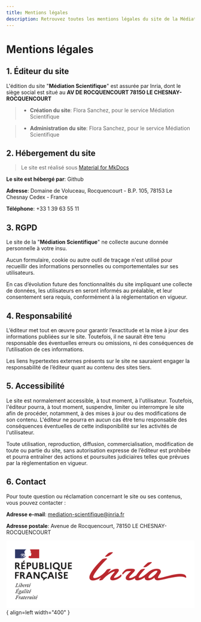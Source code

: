 ```yaml
---
title: Mentions légales
description: Retrouvez toutes les mentions légales du site de la Médiation Scientifique d'Inria.
---
```



# Mentions légales

## 1. Éditeur du site

L'édition du site "**Médiation Scientifique**" est assurée par Inria, dont le siège social est situé au **AV DE ROCQUENCOURT 78150 LE CHESNAY-ROCQUENCOURT**

> - **Création du site**: Flora Sanchez, pour le service Médiation Scientifique

> - **Administration du site**: Flora Sanchez, pour le service Médiation Scientifique

## 2. Hébergement du site

> Le site est réalisé sous [Material for MkDocs](https://squidfunk.github.io/mkdocs-material/) 

**Le site est hébergé par**: Github

**Adresse**: Domaine de Voluceau, Rocquencourt - B.P. 105, 78153 Le Chesnay Cedex - France

**Téléphone**: +33 1 39 63 55 11


## 3. RGPD

Le site de la "**Médiation Scientifique**" ne collecte aucune donnée personnelle à votre insu.

Aucun formulaire, cookie ou autre outil de traçage n'est utilisé pour recueillir des informations personnelles ou comportementales sur ses utilisateurs.

En cas d’évolution future des fonctionnalités du site impliquant une collecte de données, les utilisateurs en seront informés au préalable, et leur consentement sera requis, conformément à la réglementation en vigueur.

## 4. Responsabilité

L’éditeur met tout en œuvre pour garantir l’exactitude et la mise à jour des informations publiées sur le site. Toutefois, il ne saurait être tenu responsable des éventuelles erreurs ou omissions, ni des conséquences de l’utilisation de ces informations.

Les liens hypertextes externes présents sur le site ne sauraient engager la responsabilité de l’éditeur quant au contenu des sites tiers.

## 5. Accessibilité

Le site est normalement accessible, à tout moment, à l'utilisateur. Toutefois, l'éditeur pourra, à tout moment, suspendre, limiter ou interrompre le site afin de procéder, notamment, à des mises à jour ou des modifications de son contenu. L'éditeur ne pourra en aucun cas être tenu responsable des conséquences éventuelles de cette indisponibilité sur les activités de l'utilisateur.

Toute utilisation, reproduction, diffusion, commercialisation, modification de toute ou partie du site, sans autorisation expresse de l’éditeur est prohibée et pourra entraîner des actions et poursuites judiciaires telles que prévues par la règlementation en vigueur.

## 6. Contact

Pour toute question ou réclamation concernant le site ou ses contenus, vous pouvez contacter :

**Adresse e-mail**: mediation-scientifique@inria.fr

**Adresse postale**: Avenue de Rocquencourt, 78150 LE CHESNAY-ROCQUENCOURT


![Image](../assets/logo-inria-rf.png){ align=left width="400" }
